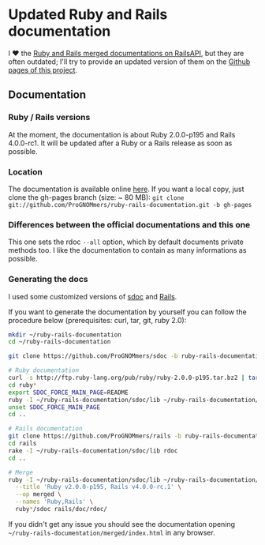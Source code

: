 # Updated Ruby and Rails documentation

I :heart: the [Ruby and Rails merged documentations on RailsAPI](http://railsapi.com/doc/rails-v3.2.6_ruby-v1.9.2/), but they are often outdated; I'll try to provide an updated version of them on the [Github pages of this project](http://prognommers.github.io/ruby-rails-documentation/).

## Documentation

### Ruby / Rails versions

At the moment, the documentation is about Ruby 2.0.0-p195 and Rails 4.0.0-rc1. It will be updated after a Ruby or a Rails release as soon as possible.

### Location

The documentation is available online [here](http://prognommers.github.io/ruby-rails-documentation/). If you want a local copy, just clone the gh-pages branch (size: ~ 80 MB): `git clone git://github.com/ProGNOMmers/ruby-rails-documentation.git -b gh-pages`

### Differences between the official documentations and this one

This one sets the rdoc `--all` option, which by default documents private methods too. I like the documentation to contain as many informations as possible.

### Generating the docs

I used some customized versions of [sdoc](https://github.com/ProGNOMmers/sdoc/tree/ruby-rails-documentation) and [Rails](https://github.com/ProGNOMmers/rails/tree/ruby-rails-documentation).

If you want to generate the documentation by yourself you can follow the procedure below (prerequisites: curl, tar, git, ruby 2.0):

```sh
mkdir ~/ruby-rails-documentation
cd ~/ruby-rails-documentation

git clone https://github.com/ProGNOMmers/sdoc -b ruby-rails-documentation

# Ruby documentation
curl -s http://ftp.ruby-lang.org/pub/ruby/ruby-2.0.0-p195.tar.bz2 | tar xvj
cd ruby*
export SDOC_FORCE_MAIN_PAGE=README
ruby -I ~/ruby-rails-documentation/sdoc/lib ~/ruby-rails-documentation/sdoc/bin/sdoc --all -o sdoc .
unset SDOC_FORCE_MAIN_PAGE
cd ..

# Rails documentation
git clone https://github.com/ProGNOMmers/rails -b ruby-rails-documentation
cd rails
rake -I ~/ruby-rails-documentation/sdoc/lib rdoc
cd ..

# Merge
ruby -I ~/ruby-rails-documentation/sdoc/lib ~/ruby-rails-documentation/sdoc/bin/sdoc-merge \
  --title 'Ruby v2.0.0-p195, Rails v4.0.0-rc.1' \
  --op merged \
  --names 'Ruby,Rails' \
  ruby*/sdoc rails/doc/rdoc/
```

If you didn't get any issue you should see the documentation opening `~/ruby-rails-documentation/merged/index.html` in any browser.
